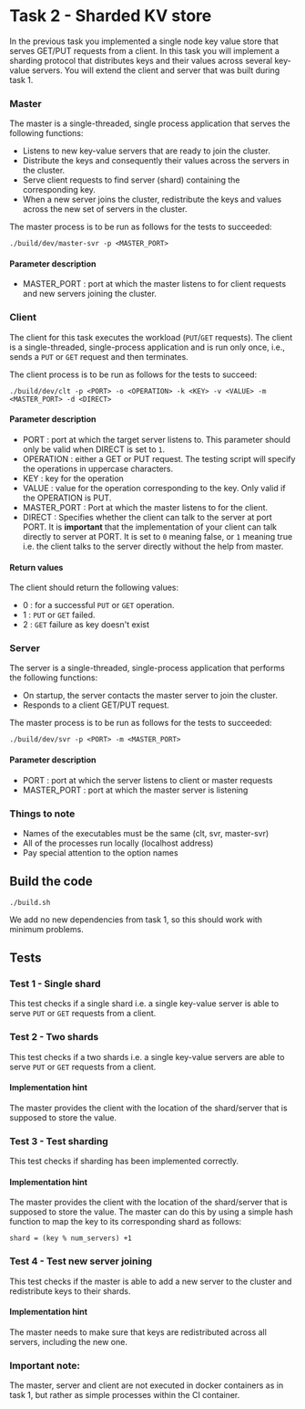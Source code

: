 # Task 2 - Sharded KV store

In the previous task you implemented a single node key value store that serves GET/PUT requests from a client. In this task you will implement a sharding protocol that distributes keys and their values across several key-value servers.
You will extend the client and server that was built during task 1.

### Master
The master is a single-threaded, single process application that serves the following functions:

- Listens to new key-value servers that are ready to join the cluster.
- Distribute the keys and consequently their values across the servers in the cluster.
- Serve client requests to find server (shard) containing the corresponding key.
- When a new server joins the cluster, redistribute the keys and values across the new set of servers in the cluster.

The master process is to be run as follows for the tests to succeeded:
```
./build/dev/master-svr -p <MASTER_PORT>
``` 

#### Parameter description

- MASTER_PORT : port at which the master listens to for client requests and new servers joining the cluster.

### Client
The client for this task executes the workload (`PUT`/`GET` requests). 
The client is a single-threaded, single-process application and is run only once, i.e., sends a `PUT` or `GET` request and then terminates.

The client process is to be run as follows for the tests to succeed:
```
./build/dev/clt -p <PORT> -o <OPERATION> -k <KEY> -v <VALUE> -m <MASTER_PORT> -d <DIRECT>
``` 

#### Parameter description

- PORT : port at which the target server listens to. This parameter should only be valid when DIRECT is set to `1`.
- OPERATION : either a GET or PUT request. The testing script will specify the operations in uppercase characters.
- KEY : key for the operation
- VALUE : value for the operation corresponding to the key. Only valid if the OPERATION is PUT.
- MASTER_PORT : Port at which the master listens to for the client.
- DIRECT : Specifies whether the client can talk to the server at port PORT. It is **important** that the implementation of your client can talk directly to server at PORT. It is set to `0` meaning false, or `1` meaning true i.e. the client talks to the server directly without the help from master.

#### Return values

The client should return the following values:

- 0 : for a successful `PUT` or `GET` operation.
- 1 : `PUT` or `GET` failed.
- 2 : `GET` failure as key doesn't exist

### Server

The server is a single-threaded, single-process application that performs the following functions:

- On startup, the server contacts the master server to join the cluster.
- Responds to a client GET/PUT request.

The master process is to be run as follows for the tests to succeeded:
```
./build/dev/svr -p <PORT> -m <MASTER_PORT>
``` 

#### Parameter description

- PORT : port at which the server listens to client or master requests
- MASTER_PORT : port at which the master server is listening

### Things to note

- Names of the executables must be the same (clt, svr, master-svr)
- All of the processes run locally (localhost address)
- Pay special attention to the option names

## Build the code

```
./build.sh
```

We add no new dependencies from task 1, so this should work with minimum problems.

## Tests

### Test 1 - Single shard

This test checks if a single shard i.e. a single key-value server is able to serve `PUT` or `GET` requests from a client. 

### Test 2 - Two shards

This test checks if a two shards i.e. a single key-value servers are able to serve `PUT` or `GET` requests from a client. 

#### Implementation hint

The master provides the client with the location of the shard/server that is supposed to store the value.

### Test 3 - Test sharding

This test checks if sharding has been implemented correctly.

#### Implementation hint

The master provides the client with the location of the shard/server that is supposed to store the value. The master can do this by using a simple hash function to map the key to its corresponding shard as follows:
```
shard = (key % num_servers) +1
```

### Test 4 - Test new server joining

This test checks if the master is able to add a new server to the cluster and redistribute keys to their shards.

#### Implementation hint

The master needs to make sure that keys are redistributed across all servers, including the new one.

### Important note:
The master, server and client are not executed in docker containers as in task 1, but rather as simple processes within the CI container.
